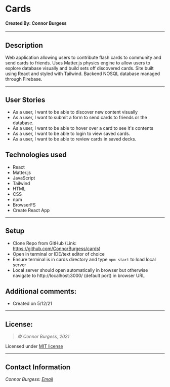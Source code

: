 # Cards
#### Created By: Connor Burgess 
* * *

## Description  
Web application allowing users to contribute flash cards to community and send cards to friends. Uses Matter.js physics engine to allow users to explore database visually and build sets off discovered cards. Site built using React and styled with Tailwind. Backend NOSQL database managed through Firebase.
* * *

## User Stories
* As a user, I want to be able to discover new content visually
* As a user, I want to submit a form to send cards to friends or the database.
* As a user, I want to be able to hover over a card to see it's contents
* As a user, I want to be able to login to view saved cards.
* As a user, I want to be able to review cards in saved decks.

## Technologies used
* React
* Matter.js
* JavaScript
* Tailwind
* HTML
* CSS
* npm
* BrowserFS
* Create React App

* * *
## Setup
* Clone Repo from GitHub (Link: https://github.com/ConnorBurgess/cards)
* Open in terminal or IDE/text editor of choice
* Ensure terminal is in cards directory and type `npm start` to load local server
* Local server should open automatically in browser but otherwise navigate to http://localhost:3000/ (default port) in browser URL
## Additional comments:
* Created on 5/12/21  
* * *

## License:
> *&copy; Connor Burgess, 2021*

Licensed under [MIT license](https://mit-license.org/)

* * *

## Contact Information
_Connor Burgess: [Email](connorburgesscodes@gmail.com)_